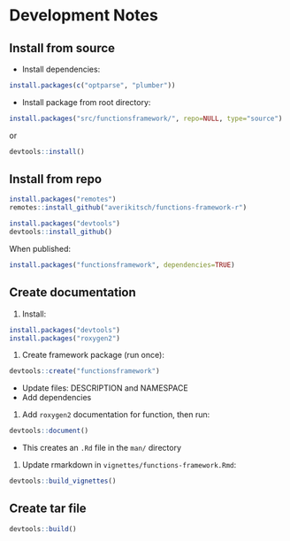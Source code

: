 # Development Notes

## Install from source

* Install dependencies:

```R
install.packages(c("optparse", "plumber"))
```

* Install package from root directory:

```R
install.packages("src/functionsframework/", repo=NULL, type="source")
```

or

```R
devtools::install()
```

## Install from repo

```R
install.packages("remotes")
remotes::install_github("averikitsch/functions-framework-r")
```

```R
install.packages("devtools")
devtools::install_github()
```

When published:
```R
install.packages("functionsframework", dependencies=TRUE)
```

## Create documentation

1. Install:
  ```R
  install.packages("devtools")
  install.packages("roxygen2")
  ```

1. Create framework package (run once):

  ```R
  devtools::create("functionsframework")
  ```

  * Update files: DESCRIPTION and NAMESPACE
  * Add dependencies

1. Add `roxygen2` documentation for function, then run:

  ```R
  devtools::document()
  ```

  * This creates an `.Rd` file in the `man/` directory

1. Update rmarkdown in `vignettes/functions-framework.Rmd`:

  ```R
  devtools::build_vignettes()
  ```

## Create tar file

  ```R
  devtools::build()
  ```
